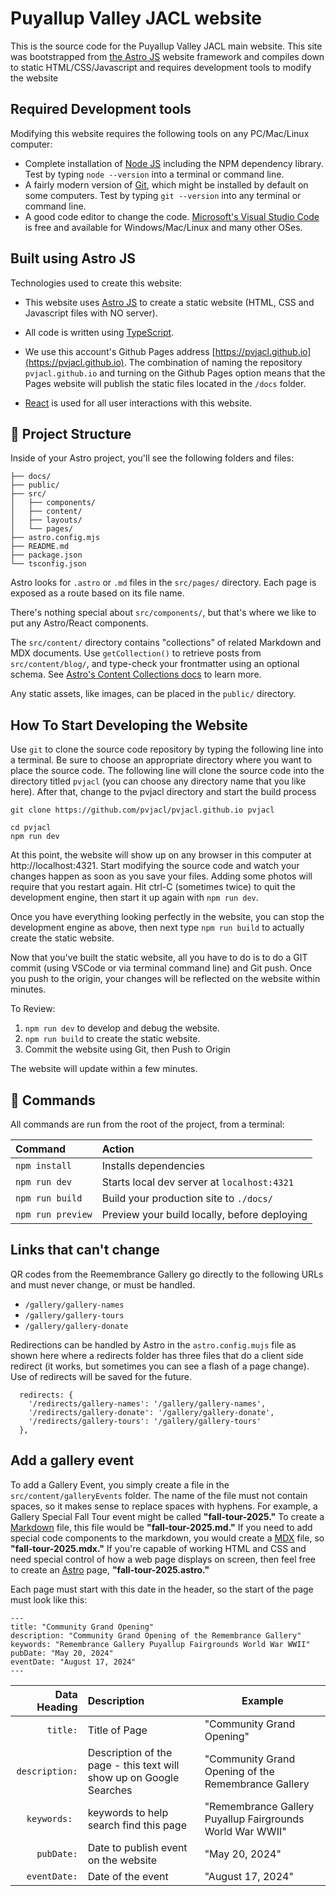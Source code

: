 # Puyallup Valley JACL website

This is the source code for the Puyallup Valley JACL main website. This site was bootstrapped from [the Astro JS](https://astro.build) website framework and compiles down to static HTML/CSS/Javascript and requires development tools to modify the website

## Required Development tools

Modifying this website requires the following tools on any PC/Mac/Linux computer:

* Complete installation of [Node JS](https://nodejs.org) including the NPM dependency library. Test by typing ```node --version``` into a terminal or command line.
* A fairly modern version of [Git](https://git-scm.org), which might be installed by default on some computers. Test by typing ```git --version``` into any terminal or command line.
* A good code editor to change the code. [Microsoft's Visual Studio Code](https://code.visualstudio.com/Download) is free and available for Windows/Mac/Linux and many other OSes.

## Built using Astro JS

Technologies used to create this website: 

* This website uses [Astro JS](https://astro.build) to create a static website (HTML, CSS and Javascript files with NO server). 
* All code is written using [TypeScript](https://www.typescriptlang.org/).
* We use this account's Github Pages address [https://pvjacl.github.io](https://pvjacl.github.io). The combination of naming the repository ```pvjacl.github.io``` and turning on the Github Pages option means that the Pages website will publish the static files located in the ```/docs``` folder.

* [React](https://react.dev) is used for all user interactions with this website. 

## 🚀 Project Structure

Inside of your Astro project, you'll see the following folders and files:

```text
├── docs/
├── public/
├── src/
│   ├── components/
│   ├── content/
│   ├── layouts/
│   └── pages/
├── astro.config.mjs
├── README.md
├── package.json
└── tsconfig.json
```

Astro looks for `.astro` or `.md` files in the `src/pages/` directory. Each page is exposed as a route based on its file name.

There's nothing special about `src/components/`, but that's where we like to put any Astro/React components.

The `src/content/` directory contains "collections" of related Markdown and MDX documents. Use `getCollection()` to retrieve posts from `src/content/blog/`, and type-check your frontmatter using an optional schema. See [Astro's Content Collections docs](https://docs.astro.build/en/guides/content-collections/) to learn more.

Any static assets, like images, can be placed in the `public/` directory.

## How To Start Developing the Website

Use ```git``` to clone the source code repository by typing the following line into a terminal. Be sure to choose an appropriate directory where you want to place the source code. The following line will clone the source code into the directory titled ```pvjacl``` (you can choose any directory name that you like here). After that, change to the pvjacl directory and start the build process

```
git clone https://github.com/pvjacl/pvjacl.github.io pvjacl

cd pvjacl
npm run dev
```

At this point, the website will show up on any browser in this computer at http://localhost:4321. Start modifying the source code and watch your changes happen as soon as you save your files. Adding some photos will require that you restart again. Hit ctrl-C (sometimes twice) to quit the development engine, then start it up again with ```npm run dev```.

Once you have everything looking perfectly in the website, you can stop the development engine as above, then next type ```npm run build``` to actually create the static website. 

Now that you've built the static website, all you have to do is to do a GIT commit (using VSCode or via terminal command line) and Git push. Once you push to the origin, your changes will be reflected on the website within minutes.

To Review:
1. ```npm run dev``` to develop and debug the website.
2. ```npm run build``` to create the static website.
3. Commit the website using Git, then Push to Origin

The website will update within a few minutes.

## 🧞 Commands

All commands are run from the root of the project, from a terminal:

| Command                   | Action                                           |
| :------------------------ | :----------------------------------------------- |
| `npm install`             | Installs dependencies                            |
| `npm run dev`             | Starts local dev server at `localhost:4321`      |
| `npm run build`           | Build your production site to `./docs/`          |
| `npm run preview`         | Preview your build locally, before deploying     |

## Links that can't change
QR codes from the Reemembrance Gallery go directly to the following URLs and must never change, or must be handled.

* ```/gallery/gallery-names```
* ```/gallery/gallery-tours```
* ```/gallery/gallery-donate```

Redirections can be handled by Astro in the ```astro.config.mujs``` file as shown here where a redirects folder has three files that do a client side redirect (it works, but sometimes you can see a flash of a page change). Use of redirects will be saved for the future.
```
  redirects: {
    '/redirects/gallery-names': '/gallery/gallery-names',
    '/redirects/gallery-donate': '/gallery/gallery-donate',
    '/redirects/gallery-tours': '/gallery/gallery-tours'
  },
```

## Add a gallery event

To add a Gallery Event, you simply create a file in the ```src/content/galleryEvents``` folder. The name of the file must not contain spaces, so it makes sense to replace spaces with hyphens. For example, a Gallery Special Fall Tour event might be called **"fall-tour-2025."** To create a [Markdown](https://docs.astro.build/en/guides/markdown-content/) file, this file would be **"fall-tour-2025.md."** If you need to add special code components to the markdown, you would create a [MDX](https://docs.astro.build/en/guides/markdown-content/) file, so **"fall-tour-2025.mdx."** If you're capable of working HTML and CSS and need special control of how a web page displays on screen, then feel free to create an [Astro](https://astro.build) page, **"fall-tour-2025.astro."**

Each page must start with this date in the header, so the start of the page must look like this:
```
---
title: "Community Grand Opening"
description: "Community Grand Opening of the Remembrance Gallery"
keywords: "Remembrance Gallery Puyallup Fairgrounds World War WWII"
pubDate: "May 20, 2024"
eventDate: "August 17, 2024"
---
```

| Data Heading    | Description           | Example                |
| --------------: | :-------------------- | ---------------------- |
| `title:`        | Title of Page         | "Community Grand Opening" |
| `description:`  | Description of the page - this text will show up on Google Searches  | "Community Grand Opening of the Remembrance Gallery |
| `keywords: `    | keywords to help search find this page | "Remembrance Gallery Puyallup Fairgrounds World War WWII" |
| `pubDate:`      | Date to publish event on the website | "May 20, 2024" |
| `eventDate:`    | Date of the event     | "August 17, 2024" |

